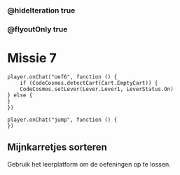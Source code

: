 ### @hideIteration true
### @flyoutOnly true
# Missie 7
```blocks
player.onChat("oef6", function () {
    if (CodeCosmos.detectCart(Cart.EmptyCart)) {
    CodeCosmos.setLever(Lever.Lever1, LeverStatus.On)
} else {
}
})
```

```template
player.onChat("jump", function () {
})
```

## Mijnkarretjes sorteren

Gebruik het leerplatform om de oefeningen op te lossen.
